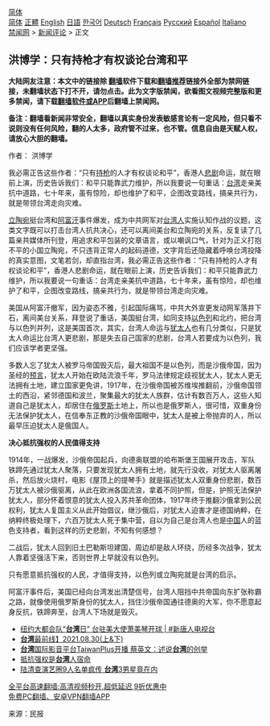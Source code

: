  <!-- 面包屑导航 --> <div class="breadcrumb"><!-- GTranslate: https://gtranslate.io/ -->  <div class="switcher notranslate">  <div class="selected">  <a href="#" onclick="return false;"> 简体</a>  </div>  <div class="option">  <a href="https://www.bannedbook.org" onclick="doGTranslate('zh-CN|zh-CN');jQuery('div.switcher div.selected a').html(jQuery(this).html());return false;" title="简体中文" class="nturl selected"> 简体</a>  <a href="https://www.bannedbook.org/zh-tw/" onclick="doGTranslate('zh-CN|zh-TW');jQuery('div.switcher div.selected a').html(jQuery(this).html());return false;" title="繁體中文" class="nturl"> 正體</a>  <a href="https://www.bannedbook.org/en/" onclick="doGTranslate('zh-CN|en');jQuery('div.switcher div.selected a').html(jQuery(this).html());return false;" title="English" class="nturl"> English</a>  <a href="https://www.bannedbook.org/ja/" onclick="doGTranslate('zh-CN|ja');jQuery('div.switcher div.selected a').html(jQuery(this).html());return false;" title="日本語" class="nturl"> 日語</a>  <a href="https://www.bannedbook.org/ko/" onclick="doGTranslate('zh-CN|ko');jQuery('div.switcher div.selected a').html(jQuery(this).html());return false;" title="한국어" class="nturl"> 한국어</a>  <a href="https://www.bannedbook.org/de/" onclick="doGTranslate('zh-CN|de');jQuery('div.switcher div.selected a').html(jQuery(this).html());return false;" title="Deutsch" class="nturl"> Deutsch</a>  <a href="https://www.bannedbook.org/fr/" onclick="doGTranslate('zh-CN|fr');jQuery('div.switcher div.selected a').html(jQuery(this).html());return false;" title="Français" class="nturl"> Français</a>  <a href="https://www.bannedbook.org/ru/" onclick="doGTranslate('zh-CN|ru');jQuery('div.switcher div.selected a').html(jQuery(this).html());return false;" title="Русский" class="nturl"> Русский</a>  <a href="https://www.bannedbook.org/es/" onclick="doGTranslate('zh-CN|es');jQuery('div.switcher div.selected a').html(jQuery(this).html());return false;" title="Español" class="nturl"> Español</a>  <a href="https://www.bannedbook.org/it/" onclick="doGTranslate('zh-CN|it');jQuery('div.switcher div.selected a').html(jQuery(this).html());return false;" title="Italiano" class="nturl"> Italiano</a>  </div>  </div>      <div class='breadcrumb-sub'><!-- Breadcrumb NavXT 6.3.0 --> <a href="https://www.bannedbook.org/" class="home">禁闻网</a> &gt; <a href="https://www.bannedbook.org/bnews/comments/" class="category">新闻评论</a> &gt; 正文</div></div><h2>洪博学：只有持枪才有权谈论台湾和平</h2> <p class="notice"><b>大陆网友注意：本文中的链接除 <a href="https://github.com/bannedbook/fanqiang" >翻墙</a>软件下载和<a href="https://github.com/killgcd/justmysocks/blob/master/README.md">翻墙推荐</a>链接外全部为禁网链接，未翻墙状态下打不开，请勿点击。此为文字版禁闻，欲看图文视频完整版和更多禁闻，请下载<a href="https://github.com/bannedbook/fanqiang">翻墙软件或APP</a>后翻墙上禁闻网。</p><p>备注：翻墙看新闻非常安全，翻墙以真实身份发表敏感言论有一定风险，但只看不说则没有任何风险，翻的人太多，政府管不过来，也不管。信息自由是天赋人权，请放心大胆的翻墙。</b></p>  <div class="entry"> <p>作者： 洪博学</p> <p id="summary">我必需正告这些作者：“只有<a href="https://www.bannedbook.org/bnews/tag/%E6%8C%81%E6%9E%AA/" class="st_tag internal_tag" rel="tag" title="标签 持枪 下的日志">持枪</a>的人才有权谈论和平”，香港人<a href="https://www.bannedbook.org/bnews/tag/%E6%82%B2%E5%89%A7/" class="st_tag internal_tag" rel="tag" title="标签 悲剧 下的日志">悲剧</a>命运，就在眼前上演，历史告诉我们：和平只能靠武力维护，所以我要说一句重话：<a href="https://www.bannedbook.org/bnews/tag/%e5%8f%b0%e6%b9%be/" class="st_tag internal_tag" rel="tag" title="标签 台湾 下的日志">台湾</a>走亲美抗中道路，七十年来，虽有惊险，却也维护了和平，企图改变路线，搞亲共行为，就是带领台湾走向灾难。</p> <p id="conimg"><a href="https://www.bannedbook.org/bnews/tag/%e7%ab%8b%e9%99%b6%e5%ae%9b/" class="st_tag internal_tag" rel="tag" title="标签 立陶宛 下的日志">立陶宛</a>挺台湾和<a href="https://www.bannedbook.org/bnews/tag/%e9%98%bf%e5%af%8c%e6%b1%97/" class="st_tag internal_tag" rel="tag" title="标签 阿富汗 下的日志">阿富汗</a>事件爆发，成为中共网军对<a href="https://www.bannedbook.org/bnews/tag/%E5%8F%B0%E6%B9%BE%E4%BA%BA/" class="st_tag internal_tag" rel="tag" title="标签 台湾人 下的日志">台湾人</a>实施认知作战的议题，这类文字既可以打击台湾人抗共决心，还可以离间美台和立陶宛的关系，反复读了几篇亲共媒体所刊登，用追求和平包装的文章语言，或以嘲讽口气，针对为正义打抱不平的小国立陶宛，不只违背正常人的起码道德，文字背后还隐藏着呼唤台湾投降的真实意图，文笔若剑，却直指台湾，我必需正告这些作者：“只有持枪的人才有权谈论和平”，香港人悲剧命运，就在眼前上演，历史告诉我们：和平只能靠武力维护，所以我要说一句重话：台湾走亲美抗中道路，七十年来，虽有惊险，却也维护了和平，企图改变路线，搞亲共行为，就是带领台湾走向灾难。</p>  <p>美国从阿富汗撤军，因为姿态不雅，引起国际痛骂，中共大外宣更发动网军落井下石，离间美台关系，拜登说了重话，美国挺台湾，如同支持<a href="https://www.bannedbook.org/bnews/tag/%e4%bb%a5%e8%89%b2%e5%88%97/" class="st_tag internal_tag" rel="tag" title="标签 以色列 下的日志">以色列</a>和北约，把台湾与以色列并列，这是美国首次，其实，台湾人命运与<a href="https://www.bannedbook.org/bnews/tag/%e7%8a%b9%e5%a4%aa%e4%ba%ba/" class="st_tag internal_tag" rel="tag" title="标签 犹太人 下的日志">犹太人</a>也有几分类似，只是犹太人命运比台湾人更悲剧，那是失去自己国家的悲剧，台湾人若要成为以色列，我们应该学者更坚强。</p> <p>多数人忘了犹太人被罗马帝国毁灭后，最大祖国不是以色列，而是沙俄帝国，因为圣经的<span class='wp_keywordlink'><a href="https://www.bannedbook.org/forum5/" title="预言玄学禁书下载" rel="nofollow">预言</a></span>，犹太人开始在欧陆流浪千年，罗马法律规定歧视犹太人，犹太人更无法拥有土地，建立国家更免讲，1917年，在沙俄帝国被苏维埃推翻前，沙俄帝国领土的西沿，紧邻德国和波兰，聚集最大的犹太人族群，估计有数百万人，这些人知道自己是犹太人，却居住在<a href="https://www.bannedbook.org/bnews/tag/%e4%bf%84%e7%bd%97%e6%96%af/" class="st_tag internal_tag" rel="tag" title="标签 俄罗斯 下的日志">俄罗斯</a>土地上，所以也是俄罗斯人，很可惜，双重身份无法保护犹太人，在信奉东正教的沙俄帝国眼中，犹太人是被上帝抛弃的人，所以最早压迫犹太人是俄国人。</p> <p><strong>决心抵抗强权的人民值得支持</strong></p>  <p>1914年，一战爆发，沙俄帝国起兵，向德奥联盟的哈布斯堡王国展开攻击，军队铁蹄先通过犹太人聚落，只要发现犹太人拥有土地，就先行没收，对犹太人驱离屠杀，然后放火烧村，电影《屋顶上的提琴手》就是描述犹太人双重身份悲剧，数百万犹太人被沙俄驱离，从此在欧洲各国流浪，拿着不同护照，但是，护照无法保护犹太人，部分怀着恨意的犹太人投入苏共革命团体，1917年终于推翻沙俄拿到公民权利，犹太人复国主义从此开始倡议，继沙俄后，对犹太人迫害才是德国纳粹，在纳粹终极处理下，六百万犹太人死于集中营，自以为自己是台湾人也是<span class='wp_keywordlink_affiliate'><a href="https://www.bannedbook.org/" title="中国" target="_blank">中国</a></span>人的蓝色支持者，看到这样的历史悲剧，不知有何感想？</p> <p>二战后，犹太人回到旧土巴勒斯坦建国，周边却是敌人环绕，历经多次战争，犹太人靠着坚强活下来，否则世界上早就没有以色列。</p> <p>只有愿意抵抗强权的人民，才值得支持，以色列或立陶宛就是台湾的启示。</p>  <p>阿富汗事件后，美国已经向台湾发出清楚信号，台湾人阻挡中共帝国向东扩张称霸之路，就像使用俄罗斯身份的犹太人，挡住沙俄帝国通往德奥的大军，你不愿意起身反抗，铁蹄奔至，台湾人下场就是毁灭。</p> <ul class='op-related-articles' title='相关阅读'> <li><a href='https://www.bannedbook.org/bnews/bannedvideo/20210831/1616159.html' target='_blank'>纽约大都会队“<b>台湾</b>日” 台驻美大使萧美琴开球 | #新唐人电视台</a></li> <li><a href='https://www.bannedbook.org/bnews/taiwannews/20210831/1616109.html' target='_blank'><b>台湾</b>最前线】2021.08.30(上&amp;下)</a></li> <li><a href='https://www.bannedbook.org/bnews/ssgc/20210831/1616087.html' target='_blank'><b>台湾</b>国际影音平台TaiwanPlus开播 蔡英文：述说<b>台湾</b>的创举</a></li> <li><a href='https://www.bannedbook.org/bnews/ssgc/20210831/1616075.html' target='_blank'>抵抗强权是<b>台湾</b>人宿命</a></li> <li><a href='https://www.bannedbook.org/bnews/yule/20210831/1616066.html' target='_blank'>陆清查演艺圈9人名单疯传 <b>台湾</b>3男星竟在内</a></li> </ul> <p class="texttj"> <a href="https://github.com/bannedbook/fanqiang/wiki/V2ray%E6%9C%BA%E5%9C%BA" target="_blank">全平台高速翻墙:高清视频秒开,超低延迟,9折优惠中</a><br/> <a href="https://github.com/bannedbook/fanqiang/wiki/%E7%A6%81%E9%97%BB%E7%BD%91%E5%AE%89%E5%8D%93%E7%BF%BB%E5%A2%99%E6%96%B0%E9%97%BBAPP" target="_blank">免费PC翻墙、安卓VPN翻墙APP</a></p><p> 来源：民报 </p> <a name='sharetosocial'></a>  <div style="margin-bottom:5px;padding-bottom:5px;clear:both"> <div id="archive-pix-1" class="banner-ads"> <!-- AuctionX Display platform tag START --> <div id="26318x728x90x621x_ADSLOT2" clicktrack="%%CLICK_URL_ESC%%"></div> <!-- AuctionX Display platform tag END --> </div> <div id="archive-pix-2" class="banner-ads"> <!-- AuctionX Display platform tag START --> <div id="26315x300x250x621x_ADSLOT2" clicktrack="%%CLICK_URL_ESC%%"></div> <!-- AuctionX Display platform tag END --> </div> </div>  <div id="archive-pix-1" class="banner-ads"> <!-- AuctionX Display platform tag START --> <div id="26318x728x90x621x_ADSLOT3" clicktrack="%%CLICK_URL_ESC%%"></div> <!-- AuctionX Display platform tag END --> </div> </div><!--END ENTRY--> 
